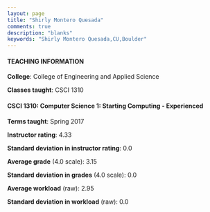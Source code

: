 ```yaml
---
layout: page
title: "Shirly Montero Quesada" 
comments: true
description: "blanks"
keywords: "Shirly Montero Quesada,CU,Boulder"
---
```

<head>
<script src="https://ajax.googleapis.com/ajax/libs/jquery/2.1.3/jquery.min.js"></script>
<script src="https://dl.dropboxusercontent.com/s/pc42nxpaw1ea4o9/highcharts.js?dl=0"></script>
<!-- <script src="../assets/js/highcharts.js"></script> -->
<style type="text/css">@font-face {
	font-family: "Bebas Neue";
	src: url(https://www.filehosting.org/file/details/544349/BebasNeue Regular.otf) format("opentype");
	}
	h1.Bebas { 
		font-family: "Bebas Neue", Verdana, Tahoma;
	}
</style>
</head>
	   
#### TEACHING INFORMATION

**College**: College of Engineering and Applied Science

**Classes taught**: CSCI 1310

#### CSCI 1310: Computer Science 1: Starting Computing - Experienced

**Terms taught**: Spring 2017

**Instructor rating**: 4.33

**Standard deviation in instructor rating**: 0.0

**Average grade** (4.0 scale): 3.15

**Standard deviation in grades** (4.0 scale): 0.0

**Average workload** (raw): 2.95

**Standard deviation in workload** (raw): 0.0

